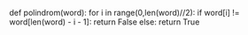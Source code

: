 def polindrom(word):
    for i in range(0,len(word)//2):
        if word[i] != word[len(word) - i - 1]:
            return False
        else:
            return True